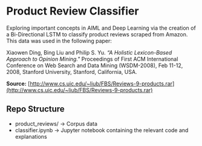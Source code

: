 # Product Review Classifier
Exploring important concepts in AIML and Deep Learning via the creation of a Bi-Directional LSTM to classify product reviews scraped from Amazon. This data was used in the following paper:

Xiaowen Ding, Bing Liu and Philip S. Yu. 
	_“A Holistic Lexicon-Based Approach to Opinion Mining."_ 
	Proceedings of First ACM International Conference on Web Search and Data Mining 
	(WSDM-2008), Feb 11-12, 2008, Stanford University, Stanford, California, USA.

**Source:** [http://www.cs.uic.edu/~liub/FBS/Reviews-9-products.rar](http://www.cs.uic.edu/~liub/FBS/Reviews-9-products.rar)

## Repo Structure
- product_reviews/ -> Corpus data
- classifier.ipynb -> Jupyter notebook containing the relevant code and explanations
